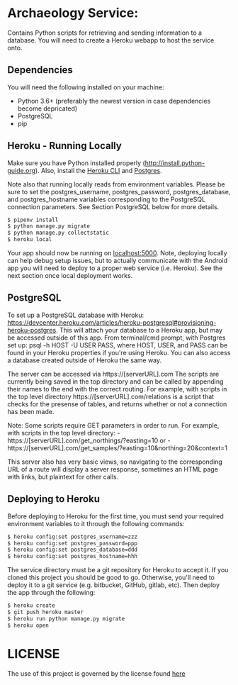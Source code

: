 # Archaeology Service:
Contains Python scripts for retrieving and sending information to a database.
You will need to create a Heroku webapp to host the service onto.

## Dependencies
You will need the following installed on your machine:
- Python 3.6+ (preferably the newest version in case dependencies become depricated)
- PostgreSQL
- pip

## Heroku - Running Locally

Make sure you have Python installed properly (http://install.python-guide.org). Also, install the [Heroku CLI](https://devcenter.heroku.com/articles/heroku-cli) and
[Postgres](https://devcenter.heroku.com/articles/heroku-postgresql#local-setup).

Note also that running locally reads from environment variables. Please be sure to set the postgres_username, postgres_password, postgres_database, and postgres_hostname
variables corresponding to the PostgreSQL connection parameters. See Section PostgreSQL below for more details.

```sh
$ pipenv install
$ python manage.py migrate
$ python manage.py collectstatic
$ heroku local
```

Your app should now be running on [localhost:5000](http://localhost:5000/). Note, deploying locally can help debug setup issues, but to actually communicate with the Android
app you will need to deploy to a proper web service (i.e. Heroku). See the next section once local deployment works.

## PostgreSQL
To set up a PostgreSQL database with Heroku: https://devcenter.heroku.com/articles/heroku-postgresql#provisioning-heroku-postgres.
This will attach your database to a Heroku app, but may be accessed outside of this app.
From terminal/cmd prompt, with Postgres set up: psql -h HOST -U USER PASS,
where HOST, USER, and PASS can be found in your Heroku properties if you're using Heroku.
You can also access a database created outside of Heroku the same way.

The server can be accessed via https://[serverURL].com
The scripts are currently being saved in the top directory and can be called by appending their names to the end with the correct routing.
For example, with scripts in the top level directory https://[serverURL].com/relations is a script that checks for the presense of tables,
	and returns whether or not a connection has been made.

Note: Some scripts require GET parameters in order to run.
For example, with scripts in the top level directory: - https://[serverURL].com/get_northings/?easting=10
	or - https://[serverURL].com/get_samples/?easting=10&northing=20&context=1

This server also has very basic views, so navigating to the corresponding URL of a route will display a server response, sometimes an HTML page with links,
	but plaintext for other calls.

## Deploying to Heroku

Before deploying to Heroku for the first time, you must send your required environment variables to it through the following commands:

```sh
$ heroku config:set postgres_username=zzz
$ heroku config:set postgres_password=ppp
$ heroku config:set postgres_database=ddd
$ heroku config:set postgres_hostname=hhh
```

The service directory must be a git repository for Heroku to accept it. If you cloned this project you should be good to go. Otherwise, you'll need to deploy it to a git service (e.g. bitbucket, GitHub, gitlab, etc). Then deploy the app through the following:

```sh
$ heroku create
$ git push heroku master
$ heroku run python manage.py migrate
$ heroku open
```

# LICENSE

The use of this project is governed by the license found [here](https://github.com/anatolian/archaeology-object-data-collector-service/blob/master/LICENSE)
